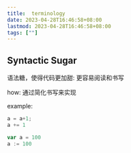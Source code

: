 ```yaml
---
title:  terminology
date: 2023-04-28T16:46:58+08:00
lastmod: 2023-04-28T16:46:58+08:00
tags: [""]
---
```



##   Syntactic Sugar
语法糖，使得代码更加甜:   更容易阅读和书写

how:  通过简化书写来实现

example:
```go
a = a+1; 
a += 1

var a = 100
a := 100


```



